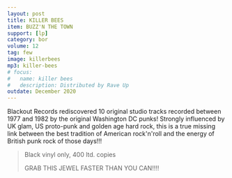 ```yaml
---
layout: post
title: KILLER BEES
item: BUZZ'N THE TOWN
support: [lp]
category: bor
volume: 12
tag: few
image: killerbees
mp3: killer-bees
# focus:
#   name: killer bees
#   description: Distributed by Rave Up
outdate: December 2020
---
```


Blackout Records rediscovered 10 original studio tracks recorded between 1977 and 1982 by the original Washington DC punks! Strongly influenced by UK glam, US proto-punk and golden age hard rock, this is a true missing link between the best tradition of American rock'n'roll and the energy of British punk rock of those days!!! 

> Black vinyl only, 400 ltd. copies
>
> GRAB THIS JEWEL FASTER THAN YOU CAN!!!!
